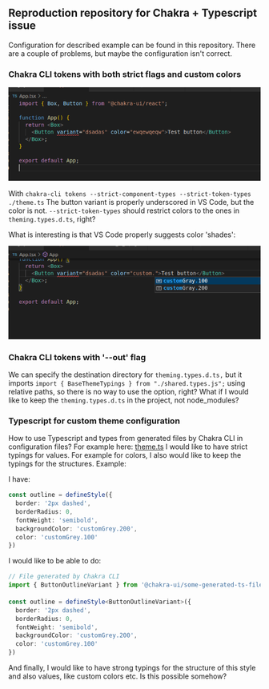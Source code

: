 ## Reproduction repository for Chakra + Typescript issue

Configuration for described example can be found in this repository. There are a couple of problems, but maybe the configuration isn't correct.

### Chakra CLI tokens with both strict flags and custom colors

![Chakra + TS 1](./public/screens/chakra_ts_1.png)

With `chakra-cli tokens --strict-component-types --strict-token-types ./theme.ts` The button variant is properly underscored in VS Code, but the color is not. `--strict-token-types` should restrict colors to the ones in `theming.types.d.ts`, right?

What is interesting is that VS Code properly suggests color 'shades':

![Chakra + TS 2](./public/screens/chakra_ts_2.png)

### Chakra CLI tokens with '--out' flag

We can specify the destination directory for `theming.types.d.ts,` but it imports `import { BaseThemeTypings } from "./shared.types.js";` using relative paths, so there is no way to use the option, right? What if I would like to keep the `theming.types.d.ts` in the project, not node_modules?

### Typescript for custom theme configuration

How to use Typescript and types from generated files by Chakra CLI in configuration files? For example here: [theme.ts](./theme.ts) I would like to have strict typings for values. For example for colors, I also would like to keep the typings for the structures. Example:

I have:
```typescript
const outline = defineStyle({
  border: '2px dashed',
  borderRadius: 0,
  fontWeight: 'semibold',
  backgroundColor: 'customGrey.200',
  color: 'customGrey.100'
})
```

I would like to be able to do:
```typescript
// File generated by Chakra CLI
import { ButtonOutlineVariant } from '@chakra-ui/some-generated-ts-file';

const outline = defineStyle<ButtonOutlineVariant>({
  border: '2px dashed',
  borderRadius: 0,
  fontWeight: 'semibold',
  backgroundColor: 'customGrey.200',
  color: 'customGrey.100'
})
```

And finally, I would like to have strong typings for the structure of this style and also values, like custom colors etc. Is this possible somehow?
